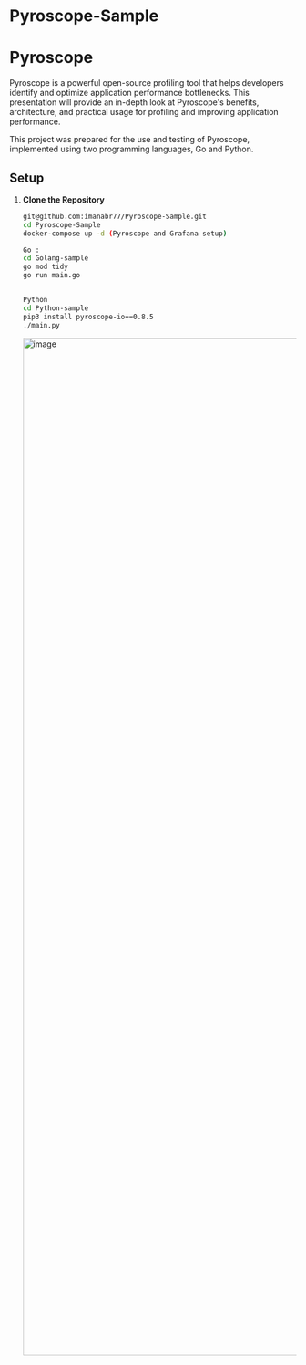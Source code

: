 # Pyroscope-Sample

# Pyroscope
 Pyroscope is a powerful open-source profiling tool that helps developers identify and optimize application performance bottlenecks. This presentation will provide an in-depth look at Pyroscope's benefits, architecture, and practical usage for profiling and improving application performance.


 This project was prepared for the use and testing of Pyroscope, implemented using two programming languages, Go and Python.


## Setup 

1. **Clone the Repository**

    ```sh
    git@github.com:imanabr77/Pyroscope-Sample.git
    cd Pyroscope-Sample
    docker-compose up -d (Pyroscope and Grafana setup)

    Go : 
    cd Golang-sample
    go mod tidy
    go run main.go


    Python
    cd Python-sample
    pip3 install pyroscope-io==0.8.5
    ./main.py
    ```

    <img width="1784" alt="image" src="https://github.com/user-attachments/assets/00eb1a08-5636-4e52-a22c-bd9904221799">

